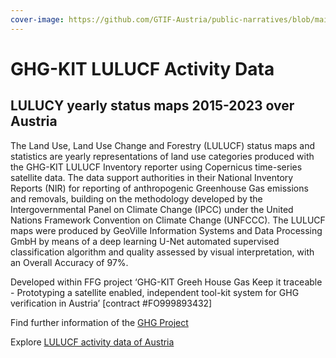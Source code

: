 ```yaml
---
cover-image: https://github.com/GTIF-Austria/public-narratives/blob/main/assets/triebnigg/LULUCF_Screenshot%202025-06-13%20174126.png
---
```


# GHG-KIT LULUCF Activity Data

## LULUCY yearly status maps 2015-2023 over Austria

The Land Use, Land Use Change and Forestry (LULUCF) status maps and statistics are yearly representations of land use categories produced with the GHG-KIT LULUCF Inventory reporter using Copernicus time-series satellite data. The data support authorities in their National Inventory Reports (NIR) for reporting of anthropogenic Greenhouse Gas emissions and removals, building on the methodology developed by the Intergovernmental Panel on Climate Change (IPCC) under the United Nations Framework Convention on Climate Change (UNFCCC). The LULUCF maps were produced by GeoVille Information Systems and Data Processing GmbH by means of a deep learning U-Net automated supervised classification algorithm and quality assessed by visual interpretation, with an Overall Accuracy of 97%.

Developed within FFG project ‘GHG-KIT Greeh House Gas Keep it traceable - Prototyping a satellite enabled, independent tool-kit system for GHG verification in Austria’ [contract #FO999893432]

Find further information of the [GHG Project](https://ghg-kit.at/)

Explore [LULUCF activity data of Austria](https://gtif-austria.info/explore?indicator=land_use&x=13.7500&y=47.2688&z=7.3868&datetime=2023-01-01&template=light)
